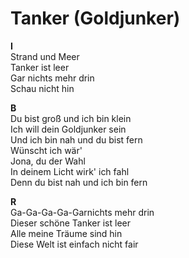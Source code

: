 # Tanker (Goldjunker)

**I**  
Strand und Meer  
Tanker ist leer  
Gar nichts mehr drin  
Schau nicht hin  

**B**  
Du bist groß und ich bin klein  
Ich will dein Goldjunker sein  
Und ich bin nah und du bist fern  
Wünscht ich wär'  
Jona, du der Wahl  
In deinem Licht wirk' ich fahl  
Denn du bist nah und ich bin fern  

**R**  
Ga-Ga-Ga-Ga-Garnichts mehr drin  
Dieser schöne Tanker ist leer  
Alle meine Träume sind hin  
Diese Welt ist einfach nicht fair  
